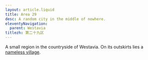 ```yaml
---
layout: article.liquid
title: Area 29
desc: A random city in the middle of nowhere.
eleventyNavigation:
  parent: Westavia
titlezh: 第二十九区
---
```


A small region in the countryside of Westavia. On its outskirts lies a [nameless village](/world/westavia/nameless-village/).

